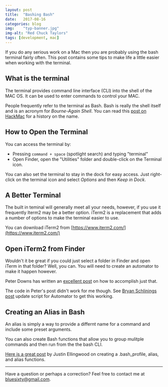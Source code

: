 ```yaml
---
layout: post
title:  "Bashing Bash"
date:   2017-08-16
categories: blog
img:    "typ-banner.jpg"
img-alt: "Red Chuck Taylors"
tags: [development, mac]
---
```

If you do any serious work on a Mac then you are probably using the bash terminal fairly often. This post contains some tips to make life a little easier when working with the terminal.

## What is the terminal

The terminal provides command line interface (CLI) into the shell of the MAC OS. It can be used to enter commands to control your MAC.

People frequently refer to the terminal as Bash. Bash is really the shell itself and is an acronym for _Bourne-Again Shell_. You can read this [post on HackMac](http://www.hackmac.org/articles/bash/bash-101-history-of-bash-and-terminal/) for a history on the name.


## How to Open the Terminal
You can access the terminal by:
- Pressing `command + space` (spotlight search) and typing "terminal"
- Open Finder, open the "Utilities" folder and double-click on the Terminal icon.

You can also set the terminal to stay in the dock for easy access. Just right-click on the terminal icon and select _Options_ and then _Keep in Dock_.

## A Better Terminal

The built in teminal will generally meet all your needs, however, if you use it frequently Iterm2 may be a better option. iTerm2 is a replacement that adds a number of options to make the terminal easier to use.

You can download iTerm2 from [https://www.iterm2.com/](https://www.iterm2.com/)

## Open iTerm2 from Finder
Wouldn't it be great if you could just select a folder in Finder and open iTerm in that folder? Well, you can. You will need to create an automator to make it happen however.

Peter Downs has written an [excellent post](http://peterdowns.com/posts/open-iterm-finder-service.html) on how to accomplish just that.

The code in Peter's post didn't work for me though. See [Bryan Schlinings post](http://hohonuuli.blogspot.de/2016/02/iterm2-version-3-open-iterm-here-script.html) update script for Automator to get this working.

## Creating an Alias in Bash
An alias is simply a way to provide a differnt name for a command and include some preset arguments. 

You can also create Bash functions that allow you to group mulitple commands and then run from the the bash CLI.

[Here is a great post](https://www.digitalocean.com/community/tutorials/an-introduction-to-useful-bash-aliases-and-functions) by Justin Ellingwood on creating a .bash_profile, alias, and alias functions.



---


Have a question or perhaps a correction? Feel free to contact me at <bluesixty@gmail.com>.

